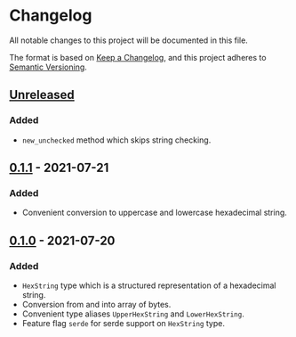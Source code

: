 # Changelog
All notable changes to this project will be documented in this file.

The format is based on [Keep a Changelog](https://keepachangelog.com/en/1.0.0/),
and this project adheres to [Semantic Versioning](https://semver.org/spec/v2.0.0.html).

## [Unreleased]
### Added
- `new_unchecked` method which skips string checking.

## [0.1.1] - 2021-07-21
### Added
- Convenient conversion to uppercase and lowercase hexadecimal string.

## [0.1.0] - 2021-07-20
### Added
- `HexString` type which is a structured representation of a hexadecimal string.
- Conversion from and into array of bytes.
- Convenient type aliases `UpperHexString` and `LowerHexString`.
- Feature flag `serde` for serde support on `HexString` type.

[Unreleased]: https://github.com/olivierlacan/keep-a-changelog/compare/v0.1.1...HEAD
[0.1.1]: https://github.com/olivierlacan/keep-a-changelog/releases/tag/v0.1.1
[0.1.0]: https://github.com/olivierlacan/keep-a-changelog/releases/tag/v0.1.0
